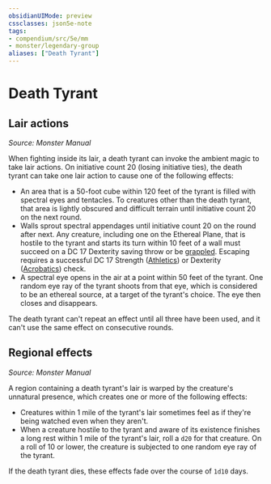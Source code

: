```yaml
---
obsidianUIMode: preview
cssclasses: json5e-note
tags:
- compendium/src/5e/mm
- monster/legendary-group
aliases: ["Death Tyrant"]
---
```

# Death Tyrant

## Lair actions
_Source: Monster Manual_

When fighting inside its lair, a death tyrant can invoke the ambient magic to take lair actions. On initiative count 20 (losing initiative ties), the death tyrant can take one lair action to cause one of the following effects:

- An area that is a 50-foot cube within 120 feet of the tyrant is filled with spectral eyes and tentacles. To creatures other than the death tyrant, that area is lightly obscured and difficult terrain until initiative count 20 on the next round.  
- Walls sprout spectral appendages until initiative count 20 on the round after next. Any creature, including one on the Ethereal Plane, that is hostile to the tyrant and starts its turn within 10 feet of a wall must succeed on a DC 17 Dexterity saving throw or be [grappled](/Systems/5e/rules/conditions.md#grappled). Escaping requires a successful DC 17 Strength ([Athletics](/Systems/5e/rules/skills.md#Athletics)) or Dexterity ([Acrobatics](/Systems/5e/rules/skills.md#Acrobatics)) check.  
- A spectral eye opens in the air at a point within 50 feet of the tyrant. One random eye ray of the tyrant shoots from that eye, which is considered to be an ethereal source, at a target of the tyrant's choice. The eye then closes and disappears.  

The death tyrant can't repeat an effect until all three have been used, and it can't use the same effect on consecutive rounds.

## Regional effects
_Source: Monster Manual_

A region containing a death tyrant's lair is warped by the creature's unnatural presence, which creates one or more of the following effects:

- Creatures within 1 mile of the tyrant's lair sometimes feel as if they're being watched even when they aren't.  
- When a creature hostile to the tyrant and aware of its existence finishes a long rest within 1 mile of the tyrant's lair, roll a `d20` for that creature. On a roll of 10 or lower, the creature is subjected to one random eye ray of the tyrant.  

If the death tyrant dies, these effects fade over the course of `1d10` days.